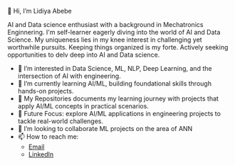 👋 Hi, I’m Lidiya Abebe

AI and Data science enthusiast with a background in Mechatronics Enginnering. I'm self-learner eagerly diving into the world of AI and Data Science. 
My uniqueness lies in my knee interest in challenging yet worthwhile pursuits. Keeping things organized is my forte. 
Actively seeking opportunities to delv deep into AI and Data science.

- 👀 I’m interested in Data Science, ML, NLP, Deep Learning, and the intersection of AI with engineering.
- 🌱 I’m currently learning AI/ML, building foundational skills through hands-on projects.
- 📂 My Repositories documents my learning journey with projects that apply AI/ML concepts in practical scenarios.
- 🎯 Future Focus: explore AI/ML applications in engineering projects to tackle real-world challenges.
- 💞️ I’m looking to collaborate ML projects on the area of ANN
- 📫 How to reach me:
  - [Email](abebelida@gmail.com)
  - [LinkedIn](www.linkedin.com/in/lidiya-abebe)

<!---
lidyab/lidyab is a ✨ special ✨ repository because its `README.md` (this file) appears on your GitHub profile.
You can click the Preview link to take a look at your changes.
--->
